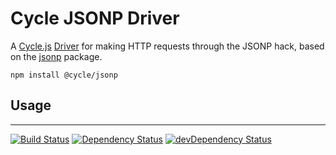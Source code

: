 # Cycle JSONP Driver

A [Cycle.js](http://cycle.js.org) [Driver](http://cycle.js.org/drivers.html) for making HTTP requests through the JSONP hack, based on the [jsonp](https://github.com/webmodules/jsonp) package.

```
npm install @cycle/jsonp
```

## Usage

- - -

[![Build Status](https://travis-ci.org/cyclejs/cycle-jsonp-driver.svg?branch=master)](https://travis-ci.org/cyclejs/cycle-jsonp-driver)
[![Dependency Status](https://david-dm.org/cyclejs/cycle-jsonp-driver.svg)](https://david-dm.org/cyclejs/cycle-jsonp-driver)
[![devDependency Status](https://david-dm.org/cyclejs/cycle-jsonp-driver/dev-status.svg)](https://david-dm.org/cyclejs/cycle-jsonp-driver#info=devDependencies)
